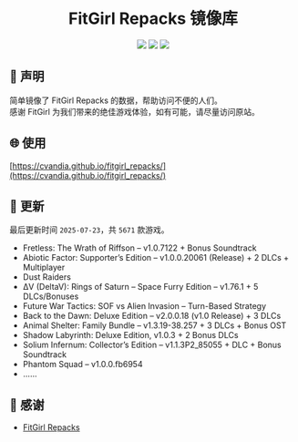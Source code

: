 ﻿<div align="center">

# FitGirl Repacks 镜像库

![](https://count.getloli.com/get/@fitgirl_repacks?theme=booru-lewd)
![](https://img.shields.io/badge/ci-passing-brightgreen.svg?logo=github) ![](https://img.shields.io/badge/license-MIT-brightgreen.svg)

</div>

## 📜 声明
简单镜像了 FitGirl Repacks 的数据，帮助访问不便的人们。  
感谢 FitGirl 为我们带来的绝佳游戏体验，如有可能，请尽量访问原站。

## 🌐 使用
[https://cvandia.github.io/fitgirl_repacks/](https://cvandia.github.io/fitgirl_repacks/)

## 🔄 更新
最后更新时间 `2025-07-23`，共 `5671` 款游戏。
- Fretless: The Wrath of Riffson – v1.0.7122 + Bonus Soundtrack
- Abiotic Factor: Supporter’s Edition – v1.0.0.20061 (Release) + 2 DLCs + Multiplayer
- Dust Raiders
- ΔV (DeltaV): Rings of Saturn – Space Furry Edition – v1.76.1 + 5 DLCs/Bonuses
- Future War Tactics: SOF vs Alien Invasion – Turn-Based Strategy
- Back to the Dawn: Deluxe Edition – v2.0.0.18 (v1.0 Release) + 3 DLCs
- Animal Shelter: Family Bundle – v1.3.19-38.257 + 3 DLCs + Bonus OST
- Shadow Labyrinth: Deluxe Edition, v1.0.3 + 2 Bonus DLCs
- Solium Infernum: Collector’s Edition – v1.1.3P2_85055 + DLC + Bonus Soundtrack
- Phantom Squad – v1.0.0.fb6954
- ……

## 🙏 感谢
- [FitGirl Repacks](https://fitgirl-repacks.site/)

